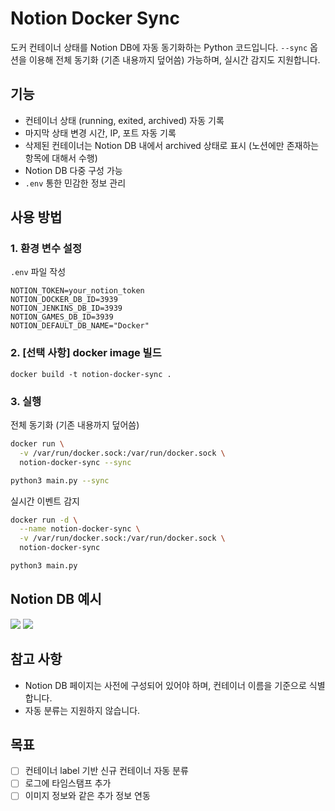 # Notion Docker Sync

도커 컨테이너 상태를 Notion DB에 자동 동기화하는 Python 코드입니다.
`--sync` 옵션을 이용해 전체 동기화 (기존 내용까지 덮어씀) 가능하며, 실시간 감지도 지원합니다.

## 기능

- 컨테이너 상태 (running, exited, archived) 자동 기록
- 마지막 상태 변경 시간, IP, 포트 자동 기록
- 삭제된 컨테이너는 Notion DB 내에서 archived 상태로 표시 (노션에만 존재하는 항목에 대해서 수행)
- Notion DB 다중 구성 가능
- `.env` 통한 민감한 정보 관리

## 사용 방법

### 1. 환경 변수 설정

`.env` 파일 작성

```env
NOTION_TOKEN=your_notion_token
NOTION_DOCKER_DB_ID=3939
NOTION_JENKINS_DB_ID=3939
NOTION_GAMES_DB_ID=3939
NOTION_DEFAULT_DB_NAME="Docker"
```

### 2. [선택 사항] docker image 빌드

```
docker build -t notion-docker-sync .
```

### 3. 실행

전체 동기화 (기존 내용까지 덮어씀)
```bash
docker run \
  -v /var/run/docker.sock:/var/run/docker.sock \
  notion-docker-sync --sync
```
```bash
python3 main.py --sync
```

실시간 이벤트 감지
```bash
docker run -d \
  --name notion-docker-sync \
  -v /var/run/docker.sock:/var/run/docker.sock \
  notion-docker-sync
```
```bash
python3 main.py
```

## Notion DB 예시

<img src="https://github.com/user-attachments/assets/c32ddf5e-8f7a-45a6-a588-4093175b7495" />
<img src="https://github.com/user-attachments/assets/18ebc311-308e-4394-bca0-89a511f5fbf5" />

## 참고 사항

- Notion DB 페이지는 사전에 구성되어 있어야 하며, 컨테이너 이름을 기준으로 식별합니다.
- 자동 분류는 지원하지 않습니다.

## 목표

- [ ] 컨테이너 label 기반 신규 컨테이너 자동 분류
- [ ] 로그에 타임스탬프 추가
- [ ] 이미지 정보와 같은 추가 정보 연동
